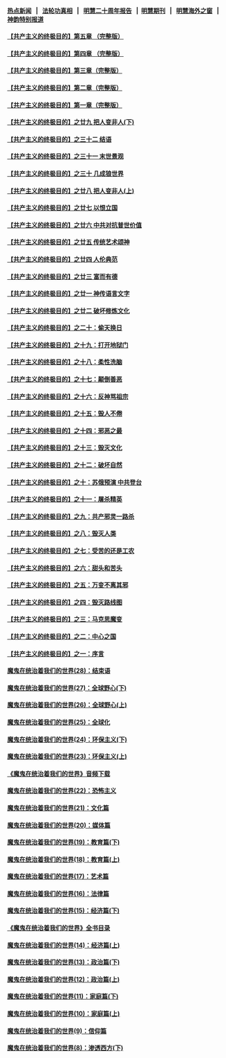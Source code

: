#### [热点新闻](热点新闻.md?t=08160733) &nbsp;&nbsp;|&nbsp;&nbsp; [法轮功真相](https://github.com/gfw-breaker/truth/blob/master/README.md?t=08160733) &nbsp;&nbsp;|&nbsp;&nbsp; [明慧二十周年报告](https://github.com/gfw-breaker/mh-reports/blob/master/README.md?t=08160733) &nbsp;&nbsp;|&nbsp;&nbsp;[明慧期刊](https://github.com/gfw-breaker/mh-qikan) &nbsp;&nbsp;|&nbsp;&nbsp; [明慧海外之窗](https://github.com/gfw-breaker/mh-news/blob/master/README.md?t=08160733) &nbsp;&nbsp;|&nbsp;&nbsp; [神韵特别报道](https://github.com/gfw-breaker/mh-news/blob/master/shenyun.md?t=08160733) 

#### [【共产主义的终极目的】第五章 （完整版）](../pages/nsc422/n11428912.md?t=08160733) 

#### [【共产主义的终极目的】第四章 （完整版）](../pages/nsc422/n11428907.md?t=08160733) 

#### [【共产主义的终极目的】第三章（完整版）](../pages/nsc422/n11428848.md?t=08160733) 

#### [【共产主义的终极目的】第二章（完整版）](../pages/nsc422/n11428831.md?t=08160733) 

#### [【共产主义的终极目的】第一章（完整版）](../pages/nsc422/n11417651.md?t=08160733) 

#### [【共产主义的终极目的】之廿九 把人变非人(下)](../pages/nsc422/n11344140.md?t=08160733) 

#### [【共产主义的终极目的】之三十二 结语](../pages/nsc422/n11360535.md?t=08160733) 

#### [【共产主义的终极目的】之三十一 末世景观](../pages/nsc422/n11351129.md?t=08160733) 

#### [【共产主义的终极目的】之三十 几成狼世界](../pages/nsc422/n11348280.md?t=08160733) 

#### [【共产主义的终极目的】之廿八 把人变非人(上)](../pages/nsc422/n11340492.md?t=08160733) 

#### [【共产主义的终极目的】之廿七 以恨立国](../pages/nsc422/n11336944.md?t=08160733) 

#### [【共产主义的终极目的】之廿六 中共对抗普世价值](../pages/nsc422/n11324785.md?t=08160733) 

#### [【共产主义的终极目的】之廿五 传统艺术颂神](../pages/nsc422/n11296396.md?t=08160733) 

#### [【共产主义的终极目的】之廿四 人伦典范](../pages/nsc422/n11296397.md?t=08160733) 

#### [【共产主义的终极目的】之廿三 富而有德](../pages/nsc422/n11283598.md?t=08160733) 

#### [【共产主义的终极目的】之廿一 神传语言文字](../pages/nsc422/n11263265.md?t=08160733) 

#### [【共产主义的终极目的】之廿二 破坏修炼文化](../pages/nsc422/n11245728.md?t=08160733) 

#### [【共产主义的终极目的】之二十：偷天换日](../pages/nsc422/n11238846.md?t=08160733) 

#### [【共产主义的终极目的】之十九：打开地狱门](../pages/nsc422/n11206376.md?t=08160733) 

#### [【共产主义的终极目的】之十八：柔性洗脑](../pages/nsc422/n11199994.md?t=08160733) 

#### [【共产主义的终极目的】之十七：颠倒善恶](../pages/nsc422/n11179782.md?t=08160733) 

#### [【共产主义的终极目的】之十六：反神骂祖宗](../pages/nsc422/n11166798.md?t=08160733) 

#### [【共产主义的终极目的】之十五：毁人不倦](../pages/nsc422/n11166792.md?t=08160733) 

#### [【共产主义的终极目的】之十四：邪恶之最](../pages/nsc422/n11150249.md?t=08160733) 

#### [【共产主义的终极目的】之十三：毁灭文化](../pages/nsc422/n11135227.md?t=08160733) 

#### [【共产主义的终极目的】之十二：破坏自然](../pages/nsc422/n11135214.md?t=08160733) 

#### [【共产主义的终极目的】之十：苏俄预演 中共登台](../pages/nsc422/n11118424.md?t=08160733) 

#### [【共产主义的终极目的】之十一：屠杀精英](../pages/nsc422/n11118442.md?t=08160733) 

#### [【共产主义的终极目的】之九：共产邪灵一路杀](../pages/nsc422/n11114139.md?t=08160733) 

#### [【共产主义的终极目的】之八：毁灭人类](../pages/nsc422/n11108503.md?t=08160733) 

#### [【共产主义的终极目的】之七：受苦的还是工农](../pages/nsc422/n11101809.md?t=08160733) 

#### [【共产主义的终极目的】之六：甜头和苦头](../pages/nsc422/n11096971.md?t=08160733) 

#### [【共产主义的终极目的】之五：万变不离其邪](../pages/nsc422/n11091285.md?t=08160733) 

#### [【共产主义的终极目的】之四：毁灭路线图](../pages/nsc422/n11086284.md?t=08160733) 

#### [【共产主义的终极目的】之三：马克思魔变](../pages/nsc422/n11061941.md?t=08160733) 

#### [【共产主义的终极目的】之二：中心之国](../pages/nsc422/n11047728.md?t=08160733) 

#### [【共产主义的终极目的】之一：序言](../pages/nsc422/n11086077.md?t=08160733) 

#### [魔鬼在统治着我们的世界(28)：结束语](../pages/nsc422/n10936246.md?t=08160733) 

#### [魔鬼在统治着我们的世界(27)：全球野心(下)](../pages/nsc422/n10928319.md?t=08160733) 

#### [魔鬼在统治着我们的世界(26)：全球野心(上)](../pages/nsc422/n10900318.md?t=08160733) 

#### [魔鬼在统治着我们的世界(25)：全球化](../pages/nsc422/n10788205.md?t=08160733) 

#### [魔鬼在统治着我们的世界(24)：环保主义(下)](../pages/nsc422/n10695307.md?t=08160733) 

#### [魔鬼在统治着我们的世界(23)：环保主义(上)](../pages/nsc422/n10688613.md?t=08160733) 

#### [《魔鬼在统治着我们的世界》音频下载](../pages/nsc422/n10635553.md?t=08160733) 

#### [魔鬼在统治着我们的世界(22)：恐怖主义](../pages/nsc422/n10614727.md?t=08160733) 

#### [魔鬼在统治着我们的世界(21)：文化篇](../pages/nsc422/n10597706.md?t=08160733) 

#### [魔鬼在统治着我们的世界(20)：媒体篇](../pages/nsc422/n10586579.md?t=08160733) 

#### [魔鬼在统治着我们的世界(19)：教育篇(下)](../pages/nsc422/n10564808.md?t=08160733) 

#### [魔鬼在统治着我们的世界(18)：教育篇(上)](../pages/nsc422/n10526970.md?t=08160733) 

#### [魔鬼在统治着我们的世界(17)：艺术篇](../pages/nsc422/n10499093.md?t=08160733) 

#### [魔鬼在统治着我们的世界(16)：法律篇](../pages/nsc422/n10485969.md?t=08160733) 

#### [魔鬼在统治着我们的世界(15)：经济篇(下)](../pages/nsc422/n10469975.md?t=08160733) 

#### [《魔鬼在统治着我们的世界》全书目录](../pages/nsc422/n10464261.md?t=08160733) 

#### [魔鬼在统治着我们的世界(14)：经济篇(上)](../pages/nsc422/n10457370.md?t=08160733) 

#### [魔鬼在统治着我们的世界(13)：政治篇(下)](../pages/nsc422/n10448270.md?t=08160733) 

#### [魔鬼在统治着我们的世界(12)：政治篇(上)](../pages/nsc422/n10444576.md?t=08160733) 

#### [魔鬼在统治着我们的世界(11)：家庭篇(下)](../pages/nsc422/n10440961.md?t=08160733) 

#### [魔鬼在统治着我们的世界(10)：家庭篇(上)](../pages/nsc422/n10435448.md?t=08160733) 

#### [魔鬼在统治着我们的世界(9)：信仰篇](../pages/nsc422/n10432159.md?t=08160733) 

#### [魔鬼在统治着我们的世界(8)：渗透西方(下)](../pages/nsc422/n10429603.md?t=08160733) 

